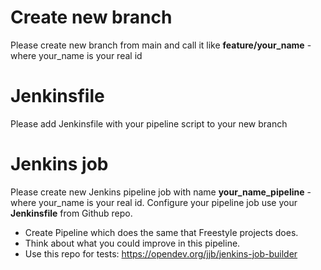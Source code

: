 # Create new branch 

Please create new branch from main and call it like **feature/your_name** - where your_name is your real id

# Jenkinsfile

Please add Jenkinsfile with your pipeline script to your new branch

# Jenkins job

Please create new Jenkins pipeline job with name **your_name_pipeline** - where your_name is your real id.
Configure your pipeline job use your **Jenkinsfile** from Github repo.

* Create Pipeline which does the same that Freestyle projects does.
* Think about what you could improve in this pipeline.
* Use this repo for tests: https://opendev.org/jjb/jenkins-job-builder
